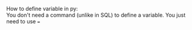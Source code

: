 How to define variable in py:  
You don't need a command (unlike in SQL) to define a variable. You just need to use `=`
